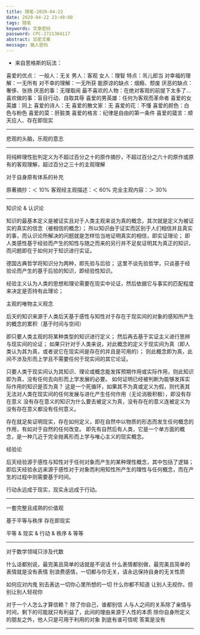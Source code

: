 ```yaml
---
title: 随笔-2020-04-22
date: 2020-04-22 23:49:08
tags: 随笔
keywords: 文章密码
password: CPC-2721304117
abstract: 加密文案
message: 输入密码
---
```


* 来自恩格斯的玩法：

喜爱的优点：
一般人：无关
男人：客观
女人：理智
特点：吊儿郎当
对幸福的理解：一无所有
对不幸的理解：一无所获
能原谅的缺点：烟瘾、颓废
厌恶的缺点：奢侈、张扬
厌恶的事：无理取闹
最不喜欢的人物：在绝对客观的前提下太多了...
喜欢做的事：盲目行动、自取其辱
喜爱的男英雄：任何为客观而革命者
喜爱的女英雄：同上
喜爱的诗人：无
喜爱的散文家：无
喜爱的花：不懂
喜爱的颜色：白色与粉色
喜爱的菜：肝脏类
喜爱的格言：纪律是自由的第一条件
喜爱的箴言：顺天应人、存在即现实

---

悲观的头脑，乐观的意志

---

将纯粹理性批判定义为不超过百分之十的原作摘抄，不超过百分之六十的原作或原有的客观理解，超过百分之三十的主观理解

对于自身原有体系的补充

原著摘抄：＜ 10%
客观经主观描述：＜ 60%
完全主观内容：＞ 30%

---

知识论 & 认识论

知识的最基本定义是被证实且对于人类主观来说为真的概念，其次就是定义为被证实的真实的信念（被相信的概念）；
所以知识由于证实而区别于人们相信并且真实的事，而认识论所解决的问题就是怎样恰当地证明真实的相信，即实证理论；
即人类感性基于经验而产生的知性与随之而来的另行并不足矣证明其为真正的知识，而问题即在于如何对于知识进行实证。

德国古典哲学将知识分为两种，即先验与后验；
这里不谈先验哲学，只谈基于经验论而产生的基于后验的知识，即经验性知识。

经验主义认为人类的思想和理论需要在现实中论证，然后依据它与事实的匹配程度来决定是否持有此理论；

主观的唯物主义观念

后天的知识来源于人类后天基于感性与知性对于存在于现实间的对象的感知所产生的概念的累积（基于时间与空间）

即只要人类主观的将某种类型的知识进行定义；
然后再去基于实证主义进行思辨与现实间的论证；
如果只针对于人类来说，对此概念的定义于现实间为真（即人类认为其为真，或者说它在现实间是存在的并且是可用的）；
则此概念即为真，此间不涉及形而上学且不需要任何于现实间的其它论证。

只要人类于现实间认为其知识、理论或概念能发挥预期作用或实际作用，则此知识即为真，没有任何去向形而上学发展的必要。
如何证明已经被判断为能够发挥实际作用的知识是否为真？
这是一个死循环，如果其不为真或定义为假，则代表其无法对人类在现实间的任何发展与进化产生任何作用（无论消极积极），即没有存在意义
没有存在意义的知识为什么要去被定义为真，没有存在的意义连被定义为没有存在意义都没有任何意义。

存在就足矣证明现实，存在如何定义，即在自然中以物质的形态而发生任何概念的作用，有如对于自然的任何改变。
即先有自然后有人类，它是一个单方面的概念，是一种几近于完全抛离形而上学与唯心主义的现实概念。

经验论

后天经验源于感性与知性对于任何对象而产生的某种理性概念，其中包括了逻辑；
即后天经验永远来源于感性对于对象而利用知性所产生的理性与任何概念，而在产生的过程中则需要基于时间。

行动永远成于现实，现实永远成于行动。

---

一套完整且成熟的价值观

基于平等与秩序
存在即现实

平等 & 现实 & 行动 & 秩序 & 等等

---

对于数学领域只涉及代数

什么话都别说，最完美且简单的话就是不说话
什么表情都别做，最完美且简单的表情就是没有表情
别浪费感情，一切都与你无关，请永远保持自身的无关性质

如何应对内鬼
别去表达一切你心里所想的一切
什么你都不知道
让别人无视你，但别让别人轻视你

对于一个人怎么才算信赖？
除了你自己，谁都别信
人与人之间的关系除了亲情与时间，剩下的可能就只有利益了，此间的理由来源于人性的本质
除你自身所定义的朋友之外，他人只是可用于利用的对象
到底有谁可信呢
答案是没有

---



